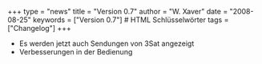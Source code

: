 +++
type = "news"
title = "Version 0.7"
author = "W. Xaver"
date = "2008-08-25"
keywords = ["Version 0.7"] # HTML Schlüsselwörter
tags = ["Changelog"]
+++

- Es werden jetzt auch Sendungen von 3Sat angezeigt
- Verbesserungen in der Bedienung
<!--more-->
